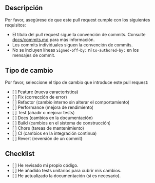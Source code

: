 ## Descripción

Por favor, asegúrese de que este pull request cumple con los siguientes requisitos:

*   El título del pull request sigue la convención de commits. Consulte [docs/commits.md](docs/commits.md) para más información.
*   Los commits individuales siguen la convención de commits.
*   No se incluyen líneas `Signed-off-by:` ni `Co-authored-by:` en los mensajes de commit.

## Tipo de cambio

Por favor, seleccione el tipo de cambio que introduce este pull request:

*   \[ ] Feature (nueva característica)
*   \[ ] Fix (corrección de error)
*   \[ ] Refactor (cambio interno sin alterar el comportamiento)
*   \[ ] Performance (mejora de rendimiento)
*   \[ ] Test (añadir o mejorar tests)
*   \[ ] Docs (cambios en la documentación)
*   \[ ] Build (cambios en el sistema de construcción)
*   \[ ] Chore (tareas de mantenimiento)
*   \[ ] CI (cambios en la integración continua)
*   \[ ] Revert (reversión de un commit)

## Checklist

*   \[ ] He revisado mi propio código.
*   \[ ] He añadido tests unitarios para cubrir mis cambios.
*   \[ ] He actualizado la documentación (si es necesario).
